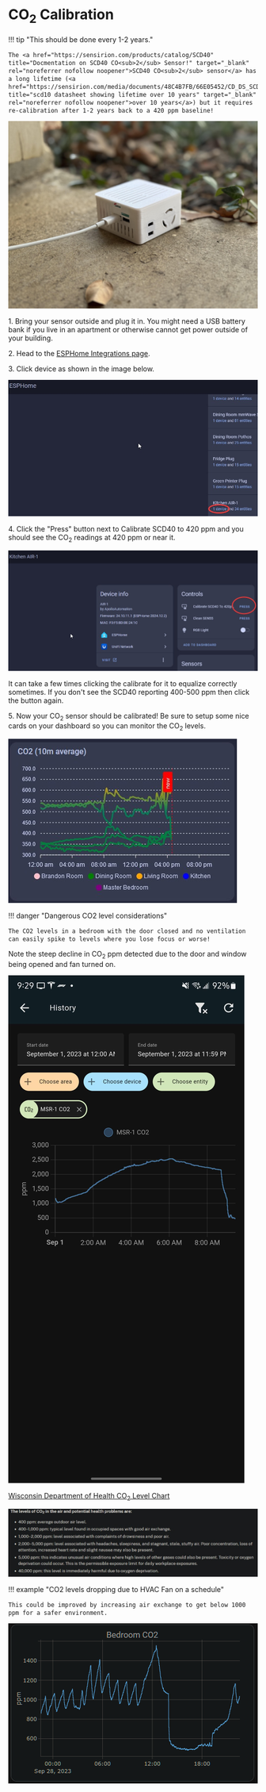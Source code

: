# CO<sub>2</sub> Calibration

!!! tip "This should be done every 1-2 years."

    The <a href="https://sensirion.com/products/catalog/SCD40" title="Docmentation on SCD40 CO<sub>2</sub> Sensor!" target="_blank" rel="noreferrer nofollow noopener">SCD40 CO<sub>2</sub> sensor</a> has a long lifetime (<a href="https://sensirion.com/media/documents/48C4B7FB/66E05452/CD_DS_SCD4x_Datasheet_D1.pdf" title="scd10 datasheet showing lifetime over 10 years" target="_blank" rel="noreferrer nofollow noopener">over 10 years</a>) but it requires re-calibration after 1-2 years back to a 420 ppm baseline!

![AIR-1 Shown Outdoors for CO2 Calibration Portrait Image](assets/air-1-co2-calibration-portrait-image-1.jpg "AIR-1 Shown Outdoors for CO2 Calibration")

1\. Bring your sensor outside and plug it in. You might need a USB battery bank if you live in an apartment or otherwise cannot get power outside of your building.

2\. Head to the <a href="http://homeassistant.local:8123/config/integrations/integration/esphome" title="Click me to go to the ESPHome integrations page" target="_blank" rel="noreferrer nofollow noopener">ESPHome Integrations page</a>.

3\. Click device as shown in the image below.

![](assets/air-1-co2-calibration-image-2-1.jpg)

4\. Click the "Press" button next to Calibrate SCD40 to 420 ppm and you should see the CO<sub>2</sub> readings at 420 ppm or near it.

![](assets/air-1-co2-calibration-image-3.jpg)

It can take a few times clicking the calibrate for it to equalize correctly sometimes. If you don't see the SCD40 reporting 400-500 ppm then click the button again.

5\. Now your CO<sub>2</sub> sensor should be calibrated! Be sure to setup some nice cards on your dashboard so you can monitor the CO<sub>2</sub> levels.

![Image of CO2ppm on a graph](assets/air-1-co2-calibration-image-4.jpg)

!!! danger "Dangerous CO2 level considerations"

    The CO2 levels in a bedroom with the door closed and no ventilation can easily spike to levels where you lose focus or worse!

Note the steep decline in CO<sub>2</sub> ppm detected due to the door and window being opened and fan turned on.

![CO2_8.jpg](assets/air-1-co2-calibration-image-5.jpg)

<a href="https://www.dhs.wisconsin.gov/chemical/carbondioxide.htm" target="_blank" rel="noreferrer nofollow noopener">Wisconsin Department of Health CO<sub>2</sub> Level Chart</a>

![CO2 Health Department.png](assets/air-1-co2-calibration-image-6.jpg)

!!! example "CO2 levels dropping due to HVAC Fan on a schedule"

    This could be improved by increasing air exchange to get below 1000 ppm for a safer environment.

![Plotly CO2 Graph.png](../assets/plotly-co2-graph.png)